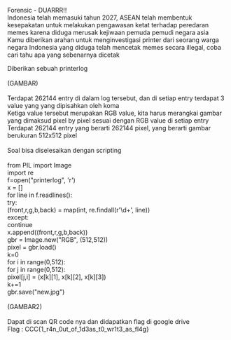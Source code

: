Forensic - DUARRR!!<br>
Indonesia telah memasuki tahun 2027, ASEAN telah membentuk kesepakatan untuk melakukan pengawasan ketat terhadap peredaran memes karena diduga merusak kejiwaan pemuda pemudi negara asia<br>
Kamu diberikan arahan untuk menginvestigasi printer dari seorang warga negara Indonesia yang diduga telah mencetak memes secara illegal, coba cari tahu apa yang sebenarnya dicetak<br>

Diberikan sebuah printerlog
<br><br>
(GAMBAR)
<br><br>
Terdapat 262144 entry di dalam log tersebut, dan di setiap entry terdapat 3 value yang yang dipisahkan oleh koma<br>
Ketiga value tersebut merupakan RGB value, kita harus merangkai gambar yang dimaksud pixel by pixel sesuai dengan RGB value di setiap entry<br>
Terdapat 262144 entry yang berarti 262144 pixel, yang berarti gambar berukuran 512x512 pixel<br><br>
Soal bisa diselesaikan dengan scripting<br><br>
from PIL import Image<br>
import re<br>
f=open("printerlog", 'r')<br>
x = []<br>
for line in f.readlines():<br>
	try:<br>
		(front,r,g,b,back) = map(int, re.findall(r'\d+', line))<br>
	except:<br>
		continue<br>
	x.append((front,r,g,b,back))<br>
gbr = Image.new("RGB", (512,512))<br>
pixel = gbr.load()<br>
k=0<br>
for i in range(0,512):<br>
	for j in range(0,512):<br>
		pixel[j,i] = (x[k][1], x[k][2], x[k][3])<br>
		k+=1<br>
gbr.save("new.jpg")<br><br>
(GAMBAR2)
<br><br>
Dapat di scan QR code nya dan didapatkan flag di google drive
<br>
Flag : CCC{1_r4n_0ut_of_1d3as_t0_wr1t3_as_fl4g}
